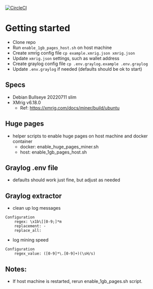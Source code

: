 [![CircleCI](https://dl.circleci.com/status-badge/img/gh/exilesprx/xmrig/tree/main.svg?style=svg)](https://dl.circleci.com/status-badge/redirect/gh/exilesprx/xmrig/tree/main)


# Getting started
- Clone repo
- Run ```enable_1gb_pages_host.sh``` on host machine
- Create xmrig config file ```cp example.xmrig.json xmrig.json```
- Update ```xmrig.json``` settings, such as wallet address
- Create graylog config file ```cp .env.graylog.example .env.graylog```
- Update ```.env.graylog``` if needed (defaults should be ok to start)

## Specs
- Debian Bullseye 20220711 slim
- XMrig v6.18.0
    - Ref: https://xmrig.com/docs/miner/build/ubuntu
    
## Huge pages
- helper scripts to enable huge pages on host machine and docker container
    - docker:   enable_huge_pages_miner.sh
    - host:     enable_1gb_pages_host.sh

## Graylog .env file
- defaults should work just fine, but adjust as needed

## Graylog extractor

- clean up log messages
```
Configuration
    regex: \x1b\[[0-9;]*m
    replacement: -
    replace_all:
```

- log mining speed
```
Configuration
    regex_value: ([0-9]*\.[0-9]+)(\sH/s)
```

## Notes:
- If host machine is restarted, rerun enable_1gb_pages.sh script.